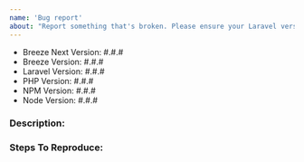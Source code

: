 ```yaml
---
name: 'Bug report'
about: "Report something that's broken. Please ensure your Laravel version is still supported: https://laravel.com/docs/releases#support-policy"
---
```


<!-- DO NOT THROW THIS AWAY -->
<!-- Fill out the FULL versions with patch versions -->

- Breeze Next Version: #.#.#
- Breeze Version: #.#.#
- Laravel Version: #.#.#
- PHP Version: #.#.#
- NPM Version: #.#.#
- Node Version: #.#.#

### Description:

### Steps To Reproduce:

<!-- If possible, please provide a GitHub repository to demonstrate your issue -->
<!-- laravel new bug-report --github="--public" -->
